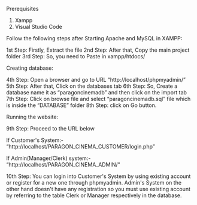 Prerequisites
1. Xampp
2. Visual Studio Code


Follow the following steps after Starting Apache and MySQL in XAMPP:

1st Step: Firstly, Extract the file
2nd Step: After that, Copy the main project folder
3rd Step: So, you need to Paste in xampp/htdocs/

Creating database:

4th Step: Open a browser and go to URL “http://localhost/phpmyadmin/”
5th Step: After that, Click on the databases tab
6th Step: So, Create a database name it as “paragoncinemadb” and then click on the import tab
7th Step: Click on browse file and select “paragoncinemadb.sql” file which is inside the “DATABASE” folder
8th Step: click on Go button.

Running the website:

9th Step: Proceed to the URL below

If Customer's System:-
“http://localhost/PARAGON_CINEMA_CUSTOMER/login.php”

If Admin(Manager/Clerk) system:-
“http://localhost/PARAGON_CINEMA_ADMIN/"

10th Step: You can login into Customer's System by using existing account or register for a new one through phpmyadmin. 
Admin's System on the other hand doesn't have any registration so you must use existing account by referring to the table Clerk or Manager respectively in the database.
